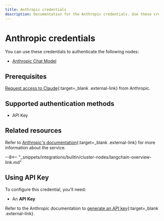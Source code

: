 ```yaml
---
title: Anthropic credentials
description: Documentation for the Anthropic credentials. Use these credentials to authenticate Anthropic in n8n, a workflow automation platform.
---
```


# Anthropic credentials

You can use these credentials to authenticate the following nodes:

- [Anthropic Chat Model](/integrations/builtin/cluster-nodes/sub-nodes/n8n-nodes-langchain.lmchatanthropic/)

## Prerequisites

[Request access to Claude](https://docs.anthropic.com/claude/docs/getting-access-to-claude){:target=_blank .external-link} from Anthropic.

## Supported authentication methods

- API Key

## Related resources

Refer to [Anthropic's documentation](https://docs.anthropic.com/claude/reference/getting-started-with-the-api){:target=_blank .external-link} for more information about the service.

--8<-- "_snippets/integrations/builtin/cluster-nodes/langchain-overview-link.md"

## Using API Key

To configure this credential, you'll need:

- An **API Key**

Refer to the Anthropic documentation to [generate an API key](https://docs.anthropic.com/claude/docs/getting-access-to-claude#step-3-generate-an-api-key){:target=_blank .external-link}.

